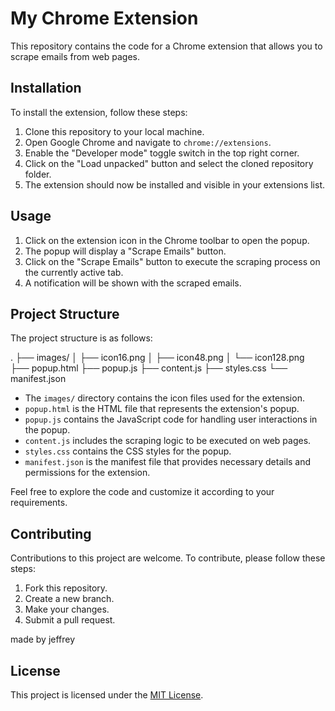 # My Chrome Extension

This repository contains the code for a Chrome extension that allows you to scrape emails from web pages.

## Installation

To install the extension, follow these steps:

1. Clone this repository to your local machine.
2. Open Google Chrome and navigate to `chrome://extensions`.
3. Enable the "Developer mode" toggle switch in the top right corner.
4. Click on the "Load unpacked" button and select the cloned repository folder.
5. The extension should now be installed and visible in your extensions list.

## Usage

1. Click on the extension icon in the Chrome toolbar to open the popup.
2. The popup will display a "Scrape Emails" button.
3. Click on the "Scrape Emails" button to execute the scraping process on the currently active tab.
4. A notification will be shown with the scraped emails.

## Project Structure

The project structure is as follows:

.
├── images/
│ ├── icon16.png
│ ├── icon48.png
│ └── icon128.png
├── popup.html
├── popup.js
├── content.js
├── styles.css
└── manifest.json

- The `images/` directory contains the icon files used for the extension.
- `popup.html` is the HTML file that represents the extension's popup.
- `popup.js` contains the JavaScript code for handling user interactions in the popup.
- `content.js` includes the scraping logic to be executed on web pages.
- `styles.css` contains the CSS styles for the popup.
- `manifest.json` is the manifest file that provides necessary details and permissions for the extension.

Feel free to explore the code and customize it according to your requirements.

## Contributing

Contributions to this project are welcome. To contribute, please follow these steps:

1. Fork this repository.
2. Create a new branch.
3. Make your changes.
4. Submit a pull request.


made by jeffrey
## License

This project is licensed under the [MIT License](LICENSE).
